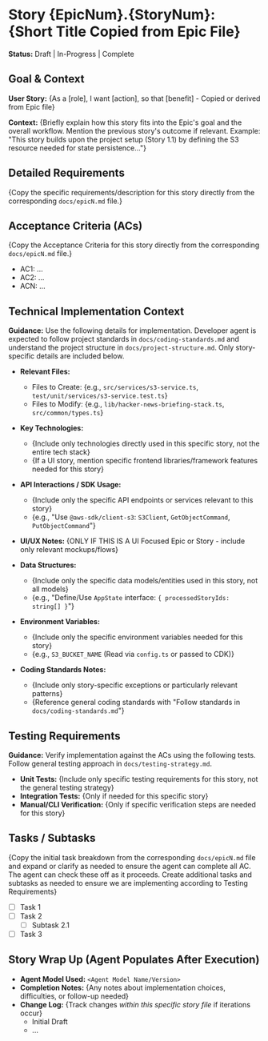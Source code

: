 # Story {EpicNum}.{StoryNum}: {Short Title Copied from Epic File}

**Status:** Draft | In-Progress | Complete

## Goal & Context

**User Story:** {As a [role], I want [action], so that [benefit] - Copied or derived from Epic file}

**Context:** {Briefly explain how this story fits into the Epic's goal and the overall workflow. Mention the previous story's outcome if relevant. Example: "This story builds upon the project setup (Story 1.1) by defining the S3 resource needed for state persistence..."}

## Detailed Requirements

{Copy the specific requirements/description for this story directly from the corresponding `docs/epicN.md` file.}

## Acceptance Criteria (ACs)

{Copy the Acceptance Criteria for this story directly from the corresponding `docs/epicN.md` file.}

- AC1: ...
- AC2: ...
- ACN: ...

## Technical Implementation Context

**Guidance:** Use the following details for implementation. Developer agent is expected to follow project standards in `docs/coding-standards.md` and understand the project structure in `docs/project-structure.md`. Only story-specific details are included below.

- **Relevant Files:**

  - Files to Create: {e.g., `src/services/s3-service.ts`, `test/unit/services/s3-service.test.ts`}
  - Files to Modify: {e.g., `lib/hacker-news-briefing-stack.ts`, `src/common/types.ts`}

- **Key Technologies:**

  - {Include only technologies directly used in this specific story, not the entire tech stack}
  - {If a UI story, mention specific frontend libraries/framework features needed for this story}

- **API Interactions / SDK Usage:**

  - {Include only the specific API endpoints or services relevant to this story}
  - {e.g., "Use `@aws-sdk/client-s3`: `S3Client`, `GetObjectCommand`, `PutObjectCommand`"}

- **UI/UX Notes:** {ONLY IF THIS IS A UI Focused Epic or Story - include only relevant mockups/flows}

- **Data Structures:**

  - {Include only the specific data models/entities used in this story, not all models}
  - {e.g., "Define/Use `AppState` interface: `{ processedStoryIds: string[] }`"}

- **Environment Variables:**

  - {Include only the specific environment variables needed for this story}
  - {e.g., `S3_BUCKET_NAME` (Read via `config.ts` or passed to CDK)}

- **Coding Standards Notes:**

  - {Include only story-specific exceptions or particularly relevant patterns}
  - {Reference general coding standards with "Follow standards in `docs/coding-standards.md`"}

## Testing Requirements

**Guidance:** Verify implementation against the ACs using the following tests. Follow general testing approach in `docs/testing-strategy.md`.

- **Unit Tests:** {Include only specific testing requirements for this story, not the general testing strategy}
- **Integration Tests:** {Only if needed for this specific story}
- **Manual/CLI Verification:** {Only if specific verification steps are needed for this story}

## Tasks / Subtasks

{Copy the initial task breakdown from the corresponding `docs/epicN.md` file and expand or clarify as needed to ensure the agent can complete all AC. The agent can check these off as it proceeds. Create additional tasks and subtasks as needed to ensure we are implementing according to Testing Requirements}

- [ ] Task 1
- [ ] Task 2
  - [ ] Subtask 2.1
- [ ] Task 3

## Story Wrap Up (Agent Populates After Execution)

- **Agent Model Used:** `<Agent Model Name/Version>`
- **Completion Notes:** {Any notes about implementation choices, difficulties, or follow-up needed}
- **Change Log:** {Track changes _within this specific story file_ if iterations occur}
  - Initial Draft
  - ...